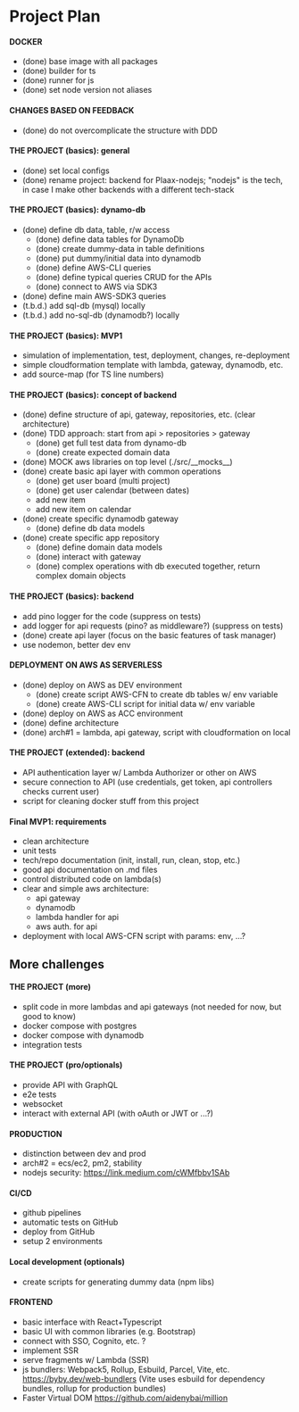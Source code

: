 # Project Plan

#### DOCKER
- (done) base image with all packages
- (done) builder for ts
- (done) runner for js
- (done) set node version not aliases

#### CHANGES BASED ON FEEDBACK
- (done) do not overcomplicate the structure with DDD

#### THE PROJECT (basics): general
- (done) set local configs
- (done) rename project: backend for Plaax-nodejs; "nodejs" is the tech, 
         in case I make other backends with a different tech-stack

#### THE PROJECT (basics): dynamo-db
- (done) define db data, table, r/w access
  - (done) define data tables for DynamoDb
  - (done) create dummy-data in table definitions
  - (done) put dummy/initial data into dynamodb
  - (done) define AWS-CLI queries
  - (done) define typical queries CRUD for the APIs
  - (done) connect to AWS via SDK3
- (done) define main AWS-SDK3 queries
- (t.b.d.) add sql-db (mysql) locally
- (t.b.d.) add no-sql-db (dynamodb?) locally

#### THE PROJECT (basics): MVP1
- simulation of implementation, test, deployment, changes, re-deployment
- simple cloudformation template with lambda, gateway, dynamodb, etc.
- add source-map (for TS line numbers)

#### THE PROJECT (basics): concept of backend
- (done) define structure of api, gateway, repositories, etc. (clear architecture)
- (done) TDD approach: start from api > repositories > gateway
  - (done) get full test data from dynamo-db
  - (done) create expected domain data
- (done) MOCK aws libraries on top level (./src/_\_mocks__)
- (done) create basic api layer with common operations
  - (done) get user board (multi project)
  - (done) get user calendar (between dates)
  - add new item
  - add new item on calendar
- (done) create specific dynamodb gateway
  - (done) define db data models
- (done) create specific app repository
  - (done) define domain data models
  - (done) interact with gateway
  - (done) complex operations with db executed together, return complex domain objects

#### THE PROJECT (basics): backend
- add pino logger for the code (suppress on tests)
- add logger for api requests (pino? as middleware?) (suppress on tests)
- (done) create api layer (focus on the basic features of task manager)
- use nodemon, better dev env

#### DEPLOYMENT ON AWS AS SERVERLESS
- (done) deploy on AWS as DEV environment
  - (done) create script AWS-CFN to create db tables w/ env variable
  - (done) create AWS-CLI script for initial data w/ env variable
- (done) deploy on AWS as ACC environment
- (done) define architecture
- (done) arch#1 = lambda, api gateway, script with cloudformation on local

#### THE PROJECT (extended): backend
- API authentication layer w/ Lambda Authorizer or other on AWS
- secure connection to API (use credentials, get token, api controllers checks current user)
- script for cleaning docker stuff from this project

#### Final MVP1: requirements
- clean architecture
- unit tests
- tech/repo documentation (init, install, run, clean, stop, etc.)
- good api documentation on .md files
- control distributed code on lambda(s)
- clear and simple aws architecture:
  - api gateway
  - dynamodb
  - lambda handler for api
  - aws auth. for api
- deployment with local AWS-CFN script with params: env, ...?



## More challenges

#### THE PROJECT (more)
- split code in more lambdas and api gateways (not needed for now, but good to know)
- docker compose with postgres
- docker compose with dynamodb
- integration tests

#### THE PROJECT (pro/optionals)
- provide API with GraphQL
- e2e tests
- websocket
- interact with external API (with oAuth or JWT or ...?)

#### PRODUCTION
- distinction between dev and prod
- arch#2 = ecs/ec2, pm2, stability
- nodejs security: https://link.medium.com/cWMfbbv1SAb

#### CI/CD
- github pipelines
- automatic tests on GitHub
- deploy from GitHub
- setup 2 environments

#### Local development (optionals)
- create scripts for generating dummy data (npm libs)

#### FRONTEND
- basic interface with React+Typescript
- basic UI with common libraries (e.g. Bootstrap)
- connect with SSO, Cognito, etc. ?
- implement SSR
- serve fragments w/ Lambda (SSR)
- js bundlers: Webpack5, Rollup, Esbuild, Parcel, Vite, etc. https://byby.dev/web-bundlers
  (Vite uses esbuild for dependency bundles, rollup for production bundles)
- Faster Virtual DOM https://github.com/aidenybai/million
